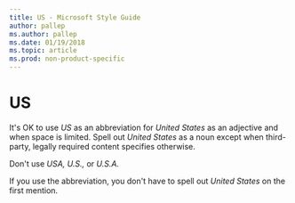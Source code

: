 ```yaml
---
title: US - Microsoft Style Guide
author: pallep
ms.author: pallep
ms.date: 01/19/2018
ms.topic: article
ms.prod: non-product-specific
---
```


# US

It's OK to use *US* as an abbreviation for *United States* as an adjective and when space is limited. Spell out *United States* as a noun except when third-party, legally required content specifies otherwise. 

Don't use *USA,* *U.S.,* or *U.S.A.*

If you use the abbreviation, you don't have to spell out *United States* on the first mention.
